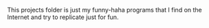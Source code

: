 This projects folder is just my funny-haha programs that I find on the Internet and try to replicate just for fun.
